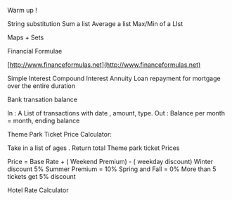 Warm up !

String substitution
Sum a list
Average a list
Max/Min of a LIst

Maps + Sets




Financial Formulae

[http://www.financeformulas.net](http://www.financeformulas.net)

Simple Interest
Compound Interest
Annuity
Loan repayment for mortgage over the entire duration

Bank transation balance

In : A List of transactions with date , amount, type.
Out : Balance per month = month, ending balance

Theme Park Ticket Price Calculator:

Take in a list of ages . Return total Theme park ticket Prices

Price = Base Rate + ( Weekend Premium) - ( weekday discount)
Winter discount 5%
Summer Premium = 10%
Spring and Fall = 0%
More than 5 tickets get 5% discount

Hotel Rate Calculator
